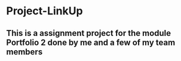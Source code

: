 # Project-LinkUp
## This is a assignment project for the module Portfolio 2 done by me and a few of my team members
